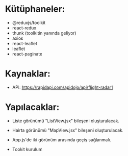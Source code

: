 # Kütüphaneler:

- @reduxjs/toolkit
- react-redux
- thunk (toolkitin yanında geliyor)
- axios
- react-leaflet
- leaflet
- react-paginate

# Kaynaklar:

- API:  https://rapidapi.com/apidojo/api/flight-radar1

# Yapılacaklar:

- Liste görünümü "ListView.jsx" bileşeni oluşturulacak.
- Hairta görünümü "MapView.jsx" bileşeni oluşturulacak.

- App.js'de iki görünüm arasında geçiş sağlanmalı.

- Tookit kurulum